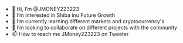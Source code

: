 - 👋 Hi, I’m @JMONEY223223
- 👀 I’m interested in Shiba inu Future Growth
- 🌱 I’m currently learning different markets and cryptocurrency's 
- 💞️ I’m looking to collaborate on different projects with the community
- 📫 How to reach me JMoney223223 on Tweeter 

<!---
JMONEY223223/JMONEY223223 is a ✨ special ✨ repository because its `README.md` (this file) appears on your GitHub profile.
You can click the Preview link to take a look at your changes.
--->
